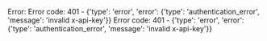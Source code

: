 Error: Error code: 401 - {'type': 'error', 'error': {'type': 'authentication_error', 'message': 'invalid x-api-key'}}
Error code: 401 - {'type': 'error', 'error': {'type': 'authentication_error', 'message': 'invalid x-api-key'}}
